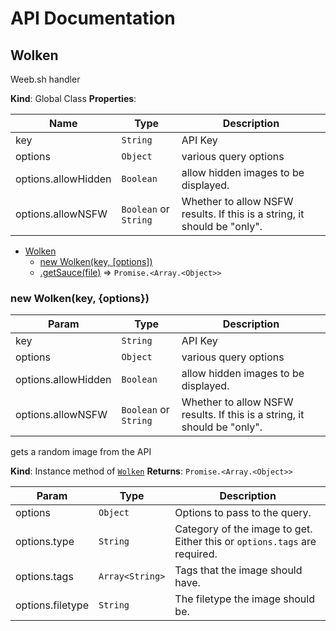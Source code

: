 # API Documentation

<a name="Handler"></a>

## Wolken

Weeb.sh handler

**Kind**: Global Class
**Properties**:

| Name | Type | Description |
| --- | --- | --- |
| key | ``String`` | API Key |
| options | ``Object`` | various query options |
| options.allowHidden | ``Boolean`` | allow hidden images to be displayed.|
| options.allowNSFW | ``Boolean`` or ``String`` | Whether to allow NSFW results. If this is a string, it should be "only". |

* [Wolken](#Wolken)
    * [new Wolken(key, [options])](#new_Wolken_new)
    * [.getSauce(file)](#Wolken+getRandom) ⇒ <code>Promise.&lt;Array.&lt;Object&gt;&gt;</code>

<a name="new_Wolken_new"></a>

 ### new Wolken(key, {options})

| Param | Type | Description |
| --- | --- | --- |
| key | ``String`` | API Key |
| options | ``Object`` | various query options |
| options.allowHidden | ``Boolean`` | allow hidden images to be displayed.|
| options.allowNSFW | ``Boolean`` or ``String`` | Whether to allow NSFW results. If this is a string, it should be "only". |

<a name="Wolken+getRandom"></a>

gets a random image from the API

**Kind**: Instance method of [``Wolken``](#Wolken)
**Returns**: <code>Promise.&lt;Array.&lt;Object&gt;&gt;</code> 

| Param | Type | Description |
| --- | --- | --- |
| options | ``Object`` | Options to pass to the query. |
| options.type | ``String`` | Category of the image to get. Either this or `options.tags` are required. |
| options.tags | ``Array<String>`` | Tags that the image should have. |
| options.filetype | ``String`` |  The filetype the image should be. |

